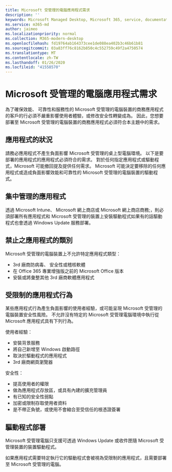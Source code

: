 ```yaml
---
title: Microsoft 受管理的電腦應用程式需求
description: ''
keywords: Microsoft Managed Desktop, Microsoft 365, service, documentation, Microsoft 受管理的電腦, Microsoft 365, 服務, 文件
ms.service: m365-md
author: jaimeo
ms.localizationpriority: normal
ms.collection: M365-modern-desktop
ms.openlocfilehash: fd19764ab164373cee1de088ea402b3c46b61b81
ms.sourcegitcommit: 03a83ff76c8162b850c4c552759c49f2a4750574
ms.translationtype: MT
ms.contentlocale: zh-TW
ms.lasthandoff: 01/26/2020
ms.locfileid: "41558570"
---
```

# <a name="microsoft-managed-desktop-app-requirements"></a>Microsoft 受管理的電腦應用程式需求

<!--This topic is the target for aka.ms/app-req. This is aka link is used from EA agreement for MMD. do not delete.-->

<!--Application addendum -->
 
為了確保效能、 可靠性和服務性的 Microsoft 受管理的電腦裝置的商務應用程式的客戶的行必須不嚴重影響使用者體驗，或修改安全性轉變成為。 因此，您想要部署至 Microsoft 受管理的電腦裝置的商務應用程式必須符合本主題中的需求。

## <a name="application-condition"></a>應用程式的狀況

請務必應用程式不產生負面影響 Microsoft 受管理的桌上型電腦環境。 以下是要部署的應用程式的應用程式必須符合的需求。 對於任何指定應用程式或驅動程式，Microsoft 可能撤回提及提供任何需求。 Microsoft 可能決定要移除的任何應用程式或造成負面影響效能和可靠性的 Microsoft 受管理的電腦裝置的驅動程式。

## <a name="centrally-managed-apps"></a>集中管理的應用程式

透過 Microsoft Intune、 Microsoft 網上商店或 Microsoft 網上商店商務;，則必須部署所有應用程式和 Microsoft 受管理的裝置上安裝驅動程式如果有的話驅動程式也會透過 Windows Update 服務部署。 

## <a name="prohibited-app-classes"></a>禁止之應用程式的類別

Microsoft 受管理的電腦裝置上不允許特定應用程式類型：
- 3rd 廠商防病毒、 安全性或稽核軟體
- 在 Office 365 專業增強版之前的 Microsoft Office 版本
- 安裝或將彙整其他 3rd 廠商軟體應用程式

## <a name="restricted-app-behaviors"></a>受限制的應用程式行為

某些應用程式行為產生負面影響的使用者經驗，或可能呈現 Microsoft 受管理的電腦裝置安全性風險。 不允許沒有特定的 Microsoft 受管理電腦環境中執行從 Microsoft 應用程式具有下列行為。

使用者經驗：
- 安裝背景服務
- 將自己新增至 Windows 啟動路徑
- 取決於驅動程式的應用程式
- 3rd 廠商網頁瀏覽器

安全性：
- 提高使用者的權限
- 做為應用程式存放區，或具有內建的擴充管理員
- 有已知的安全性弱點
- 加密或限制存取使用者資料
- 是不帶正負號，或使用不會縮合至受信任的根憑證簽署


## <a name="driver-deployment"></a>驅動程式部署

Microsoft 受管理電腦只支援可透過 Windows Update 或收件匣隨 Microsoft 受管理裝置的裝置驅動程式。 

如果應用程式需要特定執行它的驅動程式會被視為受限制的應用程式，且需要部署至 Microsoft 受管理的電腦。 

